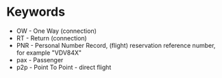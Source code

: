 # Keywords

* OW - One Way (connection)
* RT - Return (connection)
* PNR - Personal Number Record, (flight) reservation reference number, for example "VDV84X"
* pax - Passenger
* p2p - Point To Point - direct flight
